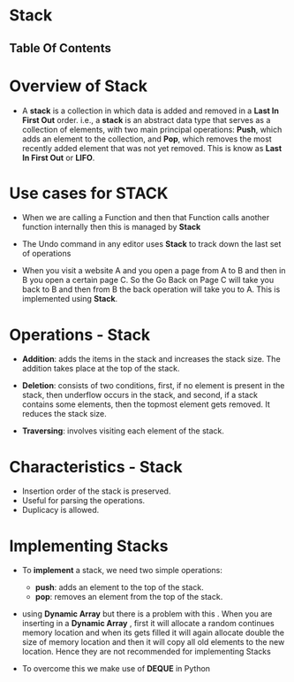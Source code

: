 # Stack

## Table Of Contents

# Overview of Stack
* A __stack__ is a collection in which data is added and removed in a __Last In First Out__ order. i.e., a __stack__ is an abstract data type that serves as a collection of elements, with two main principal operations: __Push__, which adds an element to the collection, and __Pop__, which removes the most recently added element that was not yet removed. This is know as __Last In First Out__ or __LIFO__.

# Use cases for STACK
* When we are calling a Function and then that Function calls another function internally then this is managed by __Stack__

* The Undo command in any editor uses __Stack__ to track down the last set of operations

* When you visit a website A and you open a page from A to B and then in B you open a certain page C. So the Go Back on Page C will take you back to B and then from B the back operation will take you to A. This is implemented using __Stack__.

# Operations - Stack
- __Addition__: adds the items in the stack and increases the stack size. The addition takes place at the top of the stack.

- __Deletion__: consists of two conditions, first, if no element is present in the stack, then underflow occurs in the stack, and second, if a stack contains some elements, then the topmost element gets removed. It reduces the stack size.

- __Traversing__: involves visiting each element of the stack.

# Characteristics - Stack
- Insertion order of the stack is preserved.
- Useful for parsing the operations.
- Duplicacy is allowed.

# Implementing Stacks
* To __implement__ a stack, we need two simple operations:
    - __push__: adds an element to the top of the stack.
    - __pop__: removes an element from the top of the stack.

* using __Dynamic Array__ but there is a problem with this . When you are inserting in a __Dynamic Array__ , first it will allocate a random continues memory location and when its gets filled it will again allocate double the size of memory location and then it will copy all old elements to the new location. Hence they are not recommended for implementing Stacks

* To overcome this we make use of __DEQUE__ in Python 